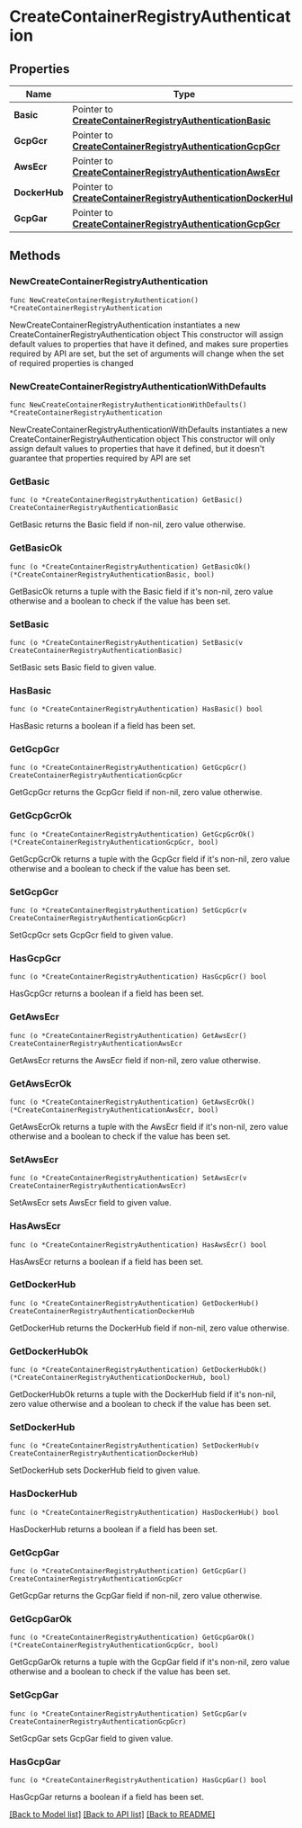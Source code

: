 # CreateContainerRegistryAuthentication

## Properties

Name | Type | Description | Notes
------------ | ------------- | ------------- | -------------
**Basic** | Pointer to [**CreateContainerRegistryAuthenticationBasic**](CreateContainerRegistryAuthenticationBasic.md) |  | [optional] 
**GcpGcr** | Pointer to [**CreateContainerRegistryAuthenticationGcpGcr**](CreateContainerRegistryAuthenticationGcpGcr.md) |  | [optional] 
**AwsEcr** | Pointer to [**CreateContainerRegistryAuthenticationAwsEcr**](CreateContainerRegistryAuthenticationAwsEcr.md) |  | [optional] 
**DockerHub** | Pointer to [**CreateContainerRegistryAuthenticationDockerHub**](CreateContainerRegistryAuthenticationDockerHub.md) |  | [optional] 
**GcpGar** | Pointer to [**CreateContainerRegistryAuthenticationGcpGcr**](CreateContainerRegistryAuthenticationGcpGcr.md) |  | [optional] 

## Methods

### NewCreateContainerRegistryAuthentication

`func NewCreateContainerRegistryAuthentication() *CreateContainerRegistryAuthentication`

NewCreateContainerRegistryAuthentication instantiates a new CreateContainerRegistryAuthentication object
This constructor will assign default values to properties that have it defined,
and makes sure properties required by API are set, but the set of arguments
will change when the set of required properties is changed

### NewCreateContainerRegistryAuthenticationWithDefaults

`func NewCreateContainerRegistryAuthenticationWithDefaults() *CreateContainerRegistryAuthentication`

NewCreateContainerRegistryAuthenticationWithDefaults instantiates a new CreateContainerRegistryAuthentication object
This constructor will only assign default values to properties that have it defined,
but it doesn't guarantee that properties required by API are set

### GetBasic

`func (o *CreateContainerRegistryAuthentication) GetBasic() CreateContainerRegistryAuthenticationBasic`

GetBasic returns the Basic field if non-nil, zero value otherwise.

### GetBasicOk

`func (o *CreateContainerRegistryAuthentication) GetBasicOk() (*CreateContainerRegistryAuthenticationBasic, bool)`

GetBasicOk returns a tuple with the Basic field if it's non-nil, zero value otherwise
and a boolean to check if the value has been set.

### SetBasic

`func (o *CreateContainerRegistryAuthentication) SetBasic(v CreateContainerRegistryAuthenticationBasic)`

SetBasic sets Basic field to given value.

### HasBasic

`func (o *CreateContainerRegistryAuthentication) HasBasic() bool`

HasBasic returns a boolean if a field has been set.

### GetGcpGcr

`func (o *CreateContainerRegistryAuthentication) GetGcpGcr() CreateContainerRegistryAuthenticationGcpGcr`

GetGcpGcr returns the GcpGcr field if non-nil, zero value otherwise.

### GetGcpGcrOk

`func (o *CreateContainerRegistryAuthentication) GetGcpGcrOk() (*CreateContainerRegistryAuthenticationGcpGcr, bool)`

GetGcpGcrOk returns a tuple with the GcpGcr field if it's non-nil, zero value otherwise
and a boolean to check if the value has been set.

### SetGcpGcr

`func (o *CreateContainerRegistryAuthentication) SetGcpGcr(v CreateContainerRegistryAuthenticationGcpGcr)`

SetGcpGcr sets GcpGcr field to given value.

### HasGcpGcr

`func (o *CreateContainerRegistryAuthentication) HasGcpGcr() bool`

HasGcpGcr returns a boolean if a field has been set.

### GetAwsEcr

`func (o *CreateContainerRegistryAuthentication) GetAwsEcr() CreateContainerRegistryAuthenticationAwsEcr`

GetAwsEcr returns the AwsEcr field if non-nil, zero value otherwise.

### GetAwsEcrOk

`func (o *CreateContainerRegistryAuthentication) GetAwsEcrOk() (*CreateContainerRegistryAuthenticationAwsEcr, bool)`

GetAwsEcrOk returns a tuple with the AwsEcr field if it's non-nil, zero value otherwise
and a boolean to check if the value has been set.

### SetAwsEcr

`func (o *CreateContainerRegistryAuthentication) SetAwsEcr(v CreateContainerRegistryAuthenticationAwsEcr)`

SetAwsEcr sets AwsEcr field to given value.

### HasAwsEcr

`func (o *CreateContainerRegistryAuthentication) HasAwsEcr() bool`

HasAwsEcr returns a boolean if a field has been set.

### GetDockerHub

`func (o *CreateContainerRegistryAuthentication) GetDockerHub() CreateContainerRegistryAuthenticationDockerHub`

GetDockerHub returns the DockerHub field if non-nil, zero value otherwise.

### GetDockerHubOk

`func (o *CreateContainerRegistryAuthentication) GetDockerHubOk() (*CreateContainerRegistryAuthenticationDockerHub, bool)`

GetDockerHubOk returns a tuple with the DockerHub field if it's non-nil, zero value otherwise
and a boolean to check if the value has been set.

### SetDockerHub

`func (o *CreateContainerRegistryAuthentication) SetDockerHub(v CreateContainerRegistryAuthenticationDockerHub)`

SetDockerHub sets DockerHub field to given value.

### HasDockerHub

`func (o *CreateContainerRegistryAuthentication) HasDockerHub() bool`

HasDockerHub returns a boolean if a field has been set.

### GetGcpGar

`func (o *CreateContainerRegistryAuthentication) GetGcpGar() CreateContainerRegistryAuthenticationGcpGcr`

GetGcpGar returns the GcpGar field if non-nil, zero value otherwise.

### GetGcpGarOk

`func (o *CreateContainerRegistryAuthentication) GetGcpGarOk() (*CreateContainerRegistryAuthenticationGcpGcr, bool)`

GetGcpGarOk returns a tuple with the GcpGar field if it's non-nil, zero value otherwise
and a boolean to check if the value has been set.

### SetGcpGar

`func (o *CreateContainerRegistryAuthentication) SetGcpGar(v CreateContainerRegistryAuthenticationGcpGcr)`

SetGcpGar sets GcpGar field to given value.

### HasGcpGar

`func (o *CreateContainerRegistryAuthentication) HasGcpGar() bool`

HasGcpGar returns a boolean if a field has been set.


[[Back to Model list]](../README.md#documentation-for-models) [[Back to API list]](../README.md#documentation-for-api-endpoints) [[Back to README]](../README.md)


